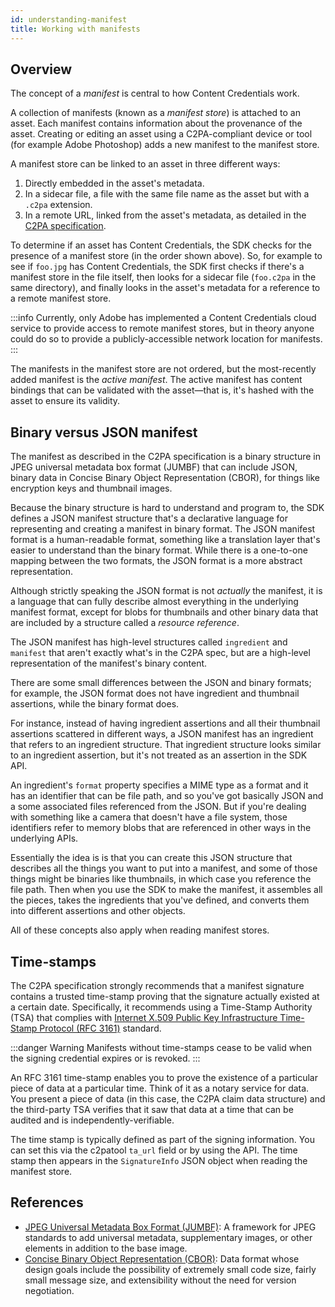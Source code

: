 ```yaml
---
id: understanding-manifest
title: Working with manifests
---
```


## Overview

The concept of a _manifest_ is central to how Content Credentials work.

A collection of manifests (known as a _manifest store_) is attached to an asset. Each manifest contains information about the provenance of the asset. Creating or editing an asset using a C2PA-compliant device or tool (for example Adobe Photoshop) adds a new manifest to the manifest store.

A manifest store can be linked to an asset in three different ways:

1. Directly embedded in the asset's metadata.
1. In a sidecar file, a file with the same file name as the asset but with a `.c2pa` extension.
1. In a remote URL, linked from the asset's metadata, as detailed in the [C2PA specification](https://c2pa.org/specifications/specifications/1.3/specs/C2PA_Specification.html#_embedding_a_reference_to_the_active_manifest).

To determine if an asset has Content Credentials, the SDK checks for the presence of a manifest store (in the order shown above). So, for example to see if `foo.jpg` has Content Credentials, the SDK first checks if there's a manifest store in the file itself, then looks for a sidecar file (`foo.c2pa` in the same directory), and finally looks in the asset's metadata for a reference to a remote manifest store.

:::info
Currently, only Adobe has implemented a Content Credentials cloud service to provide access to remote manifest stores, but in theory anyone could do so to provide a publicly-accessible network location for manifests.
:::

The manifests in the manifest store are not ordered, but the most-recently added manifest is the _active manifest_. The active manifest has content bindings that can be validated with the asset&mdash;that is, it's hashed with the asset to ensure its validity.

## Binary versus JSON manifest

The manifest as described in the C2PA specification is a binary structure in JPEG universal metadata box format (JUMBF) that can include JSON, binary data in Concise Binary Object Representation (CBOR), for things like encryption keys and thumbnail images.

Because the binary structure is hard to understand and program to, the SDK defines a JSON manifest structure that's a declarative language for representing and creating a manifest in binary format. The JSON manifest format is a human-readable format, something like a translation layer that's easier to understand than the binary format. While there is a one-to-one mapping between the two formats, the JSON format is a more abstract representation.

Although strictly speaking the JSON format is not _actually_ the manifest, it is a language that can fully describe almost everything in the underlying manifest format, except for blobs for thumbnails and other binary data that are included by a structure called a _resource reference_.

The JSON manifest has high-level structures called `ingredient` and `manifest` that aren't exactly what's in the C2PA spec, but are a high-level representation of the manifest's binary content.

There are some small differences between the JSON and binary formats; for example, the JSON format does not have ingredient and thumbnail assertions, while the binary format does.

For instance, instead of having ingredient assertions and all their thumbnail assertions scattered in different ways, a JSON manifest has an ingredient that refers to an ingredient structure. That ingredient structure looks similar to an ingredient assertion, but it's not treated as an assertion in the SDK API.

An ingredient's `format` property specifies a MIME type as a format and it has an identifier that can be file path, and so you've got basically JSON and a some associated files referenced from the JSON. But if you're dealing with something like a camera that doesn't have a file system, those identifiers refer to memory blobs that are referenced in other ways in the underlying APIs.

Essentially the idea is is that you can create this JSON structure that describes all the things you want to put into a manifest, and some of those things might be binaries like thumbnails, in which case you reference the file path. Then when you use the SDK to make the manifest, it assembles all the pieces, takes the ingredients that you've defined, and converts them into different assertions and other objects.

All of these concepts also apply when reading manifest stores.

## Time-stamps

The C2PA specification strongly recommends that a manifest signature contains a trusted time-stamp proving that the signature actually existed at a certain date. Specifically, it recommends using a Time-Stamp Authority (TSA) that complies with [Internet X.509 Public Key Infrastructure Time-Stamp Protocol (RFC 3161)](https://datatracker.ietf.org/doc/html/rfc3161) standard.

:::danger Warning
Manifests without time-stamps cease to be valid when the signing credential expires or is revoked.
:::

An RFC 3161 time-stamp enables you to prove the existence of a particular piece of data at a particular time. Think of it as a notary service for data. You present a piece of data (in this case, the C2PA claim data structure) and the third-party TSA verifies that it saw that data at a time that can be audited and is independently-verifiable.

The time stamp is typically defined as part of the signing information. You can set this via the c2patool `ta_url` field or by using the API. The time stamp then appears in the `SignatureInfo` JSON object when reading the manifest store.

## References

- [JPEG Universal Metadata Box Format (JUMBF)](https://www.iso.org/standard/84635.html): A framework for JPEG standards to add universal metadata, supplementary images, or other elements in addition to the base image.
- [Concise Binary Object Representation (CBOR)](https://cbor.io/): Data format whose design goals include the possibility of extremely small code size, fairly small message size, and extensibility without the need for version negotiation.
